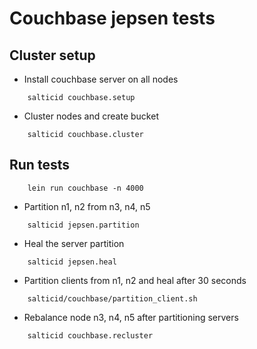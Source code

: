 # Couchbase jepsen tests

## Cluster setup

- Install couchbase server on all nodes

```
	salticid couchbase.setup
```

- Cluster nodes and create bucket

```
	salticid couchbase.cluster
```

## Run tests

```
	lein run couchbase -n 4000
```

- Partition n1, n2 from n3, n4, n5

```
	salticid jepsen.partition
```

- Heal the server partition

```
	salticid jepsen.heal
```

- Partition clients from n1, n2 and heal after 30 seconds

```
	salticid/couchbase/partition_client.sh
```
	
- Rebalance node n3, n4, n5 after partitioning servers

```
	salticid couchbase.recluster
```
